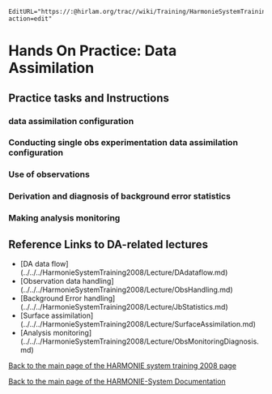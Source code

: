```@meta
EditURL="https://:@hirlam.org/trac//wiki/Training/HarmonieSystemTraining2008/Training/DataAssimilation?action=edit"
```

# Hands On Practice: Data Assimilation

## Practice tasks and Instructions
### data assimilation configuration
### Conducting single obs experimentation data assimilation configuration
### Use of observations
### Derivation and diagnosis of background error statistics
### Making analysis monitoring

## Reference Links to DA-related lectures
 * [DA data flow] (../../../HarmonieSystemTraining2008/Lecture/DAdataflow.md)
 * [Observation data handling] (../../../HarmonieSystemTraining2008/Lecture/ObsHandling.md)
 * [Background Error handling] (../../../HarmonieSystemTraining2008/Lecture/JbStatistics.md)
 * [Surface assimilation] (../../../HarmonieSystemTraining2008/Lecture/SurfaceAssimilation.md)
 * [Analysis monitoring] (../../../HarmonieSystemTraining2008/Lecture/ObsMonitoringDiagnosis.md)


[ Back to the main page of the HARMONIE system training 2008 page](https://hirlam.org/trac/wiki/HarmonieSystemTraining2008)

[Back to the main page of the HARMONIE-System Documentation](https://hirlam.org/trac/wiki/HarmonieSystemDocumentation)